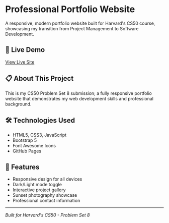 # Professional Portfolio Website

A responsive, modern portfolio website built for Harvard's CS50 course, showcasing my transition from Project Management to Software Development.

## 🚀 Live Demo
[View Live Site](https://jeweltay.github.io/homepage/)

## 📋 About This Project
This is my CS50 Problem Set 8 submission; a fully responsive portfolio website that demonstrates my web development skills and professional background.

## 🛠️ Technologies Used
- HTML5, CSS3, JavaScript
- Bootstrap 5
- Font Awesome Icons
- GitHub Pages

## 🌟 Features
- Responsive design for all devices
- Dark/Light mode toggle
- Interactive project gallery
- Sunset photography showcase
- Professional contact information

---

*Built for Harvard's CS50 - Problem Set 8*
